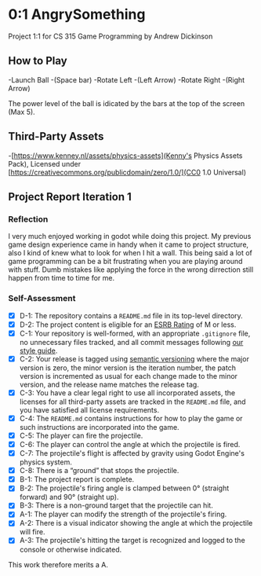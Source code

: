 #   0:1 AngrySomething
Project 1:1 for CS 315 Game Programming by Andrew Dickinson

## How to Play
  -Launch Ball -(Space bar)
  -Rotate Left -(Left Arrow)
  -Rotate Right -(Right Arrow)
  
 The power level of the ball is idicated by the bars at the top of the screen (Max 5).

## Third-Party Assets
  -[https://www.kenney.nl/assets/physics-assets](Kenny's Physics Assets Pack), Licensed under [https://creativecommons.org/publicdomain/zero/1.0/](CC0 1.0 Universal)
  
## Project Report Iteration 1

### Reflection
I very much enjoyed working in godot while doing this project. My previous game design experience came in handy when it came to project structure, also I kind of knew 
what to look for when I hit a wall. This being said a lot of game programming can be a bit frustrating when you are playing around with stuff. Dumb mistakes like 
applying the force in the wrong dirrection still happen from time to time for me. 

### Self-Assessment
- [X] D-1: The repository contains a <code>README.md</code> file in its top-level directory.
- [X] D-2: The project content is eligible for an <a href="https://www.esrb.org/ratings-guide/">ESRB Rating</a> of M or less.
- [X] C-1: Your repository is well-formed, with an appropriate <code>.gitignore</code> file, no unnecessary files tracked, and all commit messages following <a href="https://cbea.ms/git-commit/">our style guide</a>.
- [X] C-2: Your release is tagged using <a href="https://semver.org/">semantic versioning</a> where the major version is zero, the minor version is the iteration number, the patch version is incremented as usual for each change made to the minor version, and the release name matches the release tag.
- [X] C-3: You have a clear legal right to use all incorporated assets, the licenses for all third-party assets are tracked in the <code>README.md</code> file, and you have satisfied all license requirements.
- [X] C-4: The <code>README.md</code> contains instructions for how to play the game or such instructions are incorporated into the game.
- [X] C-5: The player can fire the projectile.
- [X] C-6: The player can control the angle at which the projectile is fired.
- [X] C-7: The projectile's flight is affected by gravity using Godot Engine's physics system.
- [X] C-8: There is a &ldquo;ground&rdquo; that stops the projectile.
- [X] B-1: The project report is complete.
- [X] B-2: The projectile's firing angle is clamped between 0&deg; (straight forward) and 90&deg; (straight up).
- [X] B-3: There is a non-ground target that the projectile can hit.
- [X] A-1: The player can modify the strength of the projectile's firing.
- [X] A-2: There is a visual indicator showing the angle at which the projectile will fire.
- [X] A-3: The projectile's hitting the target is recognized and logged to the console or otherwise indicated.

This work therefore merits a A.
